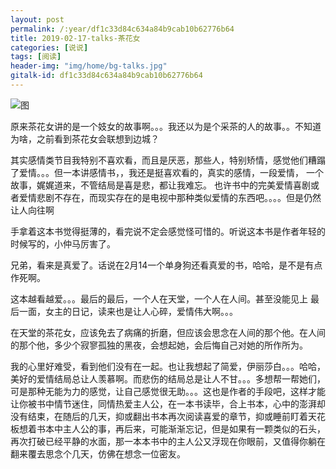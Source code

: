 ```yaml
---
layout: post
permalink: /:year/df1c33d84c634a84b9cab10b62776b64
title: 2019-02-17-talks-茶花女
categories: [说说]
tags: [阅读]
header-img: "img/home/bg-talks.jpg"
gitalk-id: df1c33d84c634a84b9cab10b62776b64
---
```




![图](http://image.linxingyang.net/image/T-talks/image/2019/books/chn.jpg)


原来茶花女讲的是一个妓女的故事啊。。。我还以为是个采茶的人的故事。。不知道为啥，之前看到茶花女会联想到边城？


其实感情类节目我特别不喜欢看，而且是厌恶，那些人，特别矫情，感觉他们糟蹋了爱情。。。但一本讲感情书，，我还是挺喜欢看的，真实的感情，一段爱情， 一个故事，娓娓道来，不管结局是喜是悲，都让我难忘。  也许书中的完美爱情喜剧或者爱情悲剧不存在，而现实存在的是电视中那种类似爱情的东西吧。。。。但是仍然让人向往啊


手拿着这本书觉得挺薄的，看完说不定会感觉怪可惜的。听说这本书是作者年轻的时候写的，小仲马厉害了。


兄弟，看来是真爱了。话说在2月14一个单身狗还看真爱的书，哈哈，是不是有点作死啊。


这本越看越爱。。。最后的最后，一个人在天堂，一个人在人间。甚至没能见上 最后一面，女主的日记，读来也是让人心碎，爱情伟大啊。。。

在天堂的茶花女，应该免去了病痛的折磨，但应该会思念在人间的那个他。在人间的那个他，多少个寂寥孤独的黑夜，会想起她，会后悔自己对她的所作所为。

我的心里好难受，看到他们没有在一起。也让我想起了简爱，伊丽莎白。。。哈哈，美好的爱情结局总让人羡慕啊。而悲伤的结局总是让人不甘。。。多想帮一帮她们，可是那种无能为力的感觉，让自己感觉很无助。。。这也是作者的手段吧，这样才能让你被书中情节迷住，同情热爱主人公，在一本书读毕，合上书本，心中的澎湃却没有结束，在随后的几天，抑或翻出书本再次阅读喜爱的章节，抑或睡前盯着天花板想着书本中主人公的事，再后来，可能渐渐忘记，但是如果有一颗类似的石头，再次打破已经平静的水面，那一本本书中的主人公又浮现在你眼前，又值得你躺在翻来覆去思念个几天，仿佛在想念一位密友。










